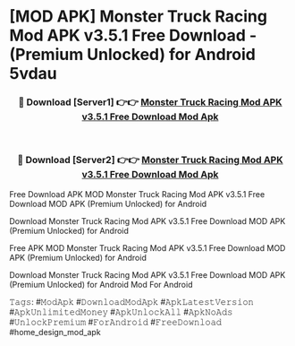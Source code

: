 # [MOD APK] Monster Truck Racing Mod APK v3.5.1 Free Download - (Premium Unlocked) for Android 5vdau



<div align="center">
<h3>🔴 Download [Server1] 👉👉 <a href="https://momento.my/?title=Monster_Truck_Racing_Mod_APK_v3.5.1_Free_Download">Monster Truck Racing Mod APK v3.5.1 Free Download Mod Apk</a></h3><br>

<h3>🔴 Download [Server2] 👉👉 <a href="https://momento.my/?title=Monster_Truck_Racing_Mod_APK_v3.5.1_Free_Download">Monster Truck Racing Mod APK v3.5.1 Free Download Mod Apk</a></h3>
</div>



Free Download APK MOD Monster Truck Racing Mod APK v3.5.1 Free Download MOD APK (Premium Unlocked) for Android

Download Monster Truck Racing Mod APK v3.5.1 Free Download MOD APK (Premium Unlocked) for Android

Free APK MOD Monster Truck Racing Mod APK v3.5.1 Free Download MOD APK (Premium Unlocked) for Android

Download Monster Truck Racing Mod APK v3.5.1 Free Download MOD APK (Premium Unlocked) for Android Mod For Android

𝚃𝚊𝚐𝚜: #𝙼𝚘𝚍𝙰𝚙𝚔 #𝙳𝚘𝚠𝚗𝚕𝚘𝚊𝚍𝙼𝚘𝚍𝙰𝚙𝚔 #𝙰𝚙𝚔𝙻𝚊𝚝𝚎𝚜𝚝𝚅𝚎𝚛𝚜𝚒𝚘𝚗 #𝙰𝚙𝚔𝚄𝚗𝚕𝚒𝚖𝚒𝚝𝚎𝚍𝙼𝚘𝚗𝚎𝚢 #𝙰𝚙𝚔𝚄𝚗𝚕𝚘𝚌𝚔𝙰𝚕𝚕 #𝙰𝚙𝚔𝙽𝚘𝙰𝚍𝚜 #𝚄𝚗𝚕𝚘𝚌𝚔𝙿𝚛𝚎𝚖𝚒𝚞𝚖 #𝙵𝚘𝚛𝙰𝚗𝚍𝚛𝚘𝚒𝚍 #𝙵𝚛𝚎𝚎𝙳𝚘𝚠𝚗𝚕𝚘𝚊𝚍 #home_design_mod_apk
